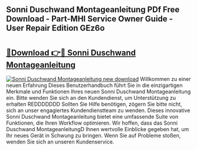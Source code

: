 ## Sonni Duschwand Montageanleitung PDf Free Download - Part-MHI Service Owner Guide - User Repair Edition GEz6o

# <h2><a href="http://df6h1z.blite.top/?on=Sonni+Duschwand+Montageanleitung">🔗Download 👉🔴 Sonni Duschwand Montageanleitung</a></h2>

[![Sonni Duschwand Montageanleitung new download](https://i.imgur.com/lujVjoI.png)](http://df6h1z.blite.top/?on=Sonni+Duschwand+Montageanleitung)
Willkommen zu einer neuen Erfahrung Dieses Benutzerhandbuch führt Sie in die einzigartigen Merkmale und Funktionen Ihres neuen Sonni Duschwand Montageanleitung ein. Bitte wenden Sie sich an den Kundendienst, um Unterstützung zu erhalten REDDDDDDD Sollten Sie Hilfe benötigen, zögern Sie bitte nicht, sich an unser engagiertes Kundendienstteam zu wenden. Dieses innovative Sonni Duschwand Montageanleitung bietet eine umfassende Suite von Funktionen, die Ihren Workflow optimieren. Wir hoffen, dass das Sonni Duschwand MontageanleitungD Ihnen wertvolle Einblicke gegeben hat, um Ihr neues Gerät in Schwung zu bringen. Wenn Sie auf Probleme stoßen, wenden Sie sich an unseren Kundenservice.
